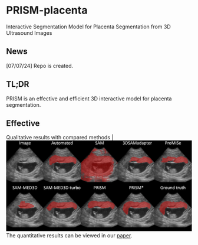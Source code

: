# PRISM-placenta
Interactive Segmentation Model for Placenta Segmentation from 3D Ultrasound Images


## News
[07/07/24] Repo is created.

## TL;DR
PRISM is an effective and efficient 3D interactive model for placenta segmentation. 

## Effective

Qualitative results with compared methods | ![qualitative_results](figs/qualitative.png)
The quantitative results can be viewed in our [paper](https://arxiv.org/abs/2404.15028).
